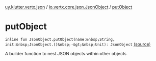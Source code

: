 [uy.klutter.vertx.json](../index.md) / [io.vertx.core.json.JsonObject](index.md) / [putObject](.)


# putObject

`inline fun JsonObject.putObject(name:&nbsp;String, init:&nbsp;JsonObject.()&nbsp;-&gt;&nbsp;Unit): JsonObject` [(source)](https://github.com/kohesive/klutter/blob/master/vertx3-jdk8/src/main/kotlin/uy/klutter/vertx/json/VertxJson.kt#L82)

A builder function to nest JSON objects within other objects



